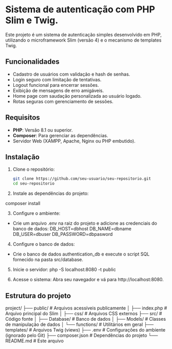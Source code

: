 # Sistema de autenticação com PHP Slim e Twig.

Este projeto é um sistema de autenticação simples desenvolvido em PHP, utilizando o microframework Slim (versão 4) e o mecanismo de templates Twig.

## Funcionalidades
- Cadastro de usuários com validação e hash de senhas.
- Login seguro com limitação de tentativas.
- Logout funcional para encerrar sessões.
- Exibição de mensagens de erro amigáveis.
- Home page com saudação personalizada ao usuário logado.
- Rotas seguras com gerenciamento de sessões.

## Requisitos
- **PHP**: Versão 8.1 ou superior.
- **Composer**: Para gerenciar as dependências.
- Servidor Web (XAMPP, Apache, Nginx ou PHP embutido).

## Instalação

1. Clone o repositório:
   ```bash
   git clone https://github.com/seu-usuario/seu-repositorio.git
   cd seu-repositorio

3. Instale as dependências do projeto:

composer install

3. Configure o ambiente:
- Crie um arquivo .env na raiz do projeto e adicione as credenciais do banco de dados:
  DB_HOST=dbhost
  DB_NAME=dbname
  DB_USER=dbuser
  DB_PASSWORD=dbpasword

4. Configure o banco de dados:
- Crie o banco de dados authentication_db e execute o script SQL fornecido na pasta src/database.

5. Inicie o servidor:
php -S localhost:8080 -t public

6. Acesse o sistema: Abra seu navegador e vá para http://localhost:8080.

## Estrutura do projeto
project/
├── public/                # Arquivos acessíveis publicamente
│   ├── index.php          # Arquivo principal do Slim
│   ├── css/               # Arquivos CSS externos
├── src/                   # Código fonte
│   ├── Database/          # Banco de dados
│   ├── Models/            # Classes de manipulação de dados
│   └── functions/         # Utilitários em geral
├── templates/             # Arquivos Twig (views)
├── .env                   # Configurações do ambiente (ignorado pelo Git)
├── composer.json          # Dependências do projeto
└── README.md              # Este arquivo

